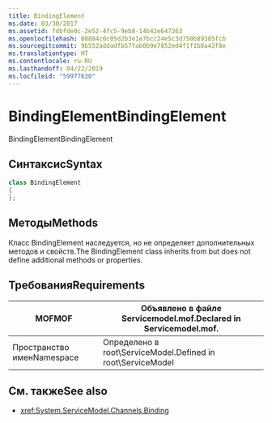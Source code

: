 ```yaml
---
title: BindingElement
ms.date: 03/30/2017
ms.assetid: fdbfde0c-2e52-4fc5-9eb8-14b42e647263
ms.openlocfilehash: 88884c0c05d2b3e1e7bcc24e5c3d750b89385fcb
ms.sourcegitcommit: 9b552addadfb57fab0b9e7852ed4f1f1b8a42f8e
ms.translationtype: HT
ms.contentlocale: ru-RU
ms.lasthandoff: 04/22/2019
ms.locfileid: "59977630"
---
```

# <a name="bindingelement"></a><span data-ttu-id="0543a-102">BindingElement</span><span class="sxs-lookup"><span data-stu-id="0543a-102">BindingElement</span></span>
<span data-ttu-id="0543a-103">BindingElement</span><span class="sxs-lookup"><span data-stu-id="0543a-103">BindingElement</span></span>  
  
## <a name="syntax"></a><span data-ttu-id="0543a-104">Синтаксис</span><span class="sxs-lookup"><span data-stu-id="0543a-104">Syntax</span></span>  
  
```csharp  
class BindingElement  
{  
};  
```  
  
## <a name="methods"></a><span data-ttu-id="0543a-105">Методы</span><span class="sxs-lookup"><span data-stu-id="0543a-105">Methods</span></span>  
 <span data-ttu-id="0543a-106">Класс BindingElement наследуется, но не определяет дополнительных методов и свойств.</span><span class="sxs-lookup"><span data-stu-id="0543a-106">The BindingElement class inherits from but does not define additional methods or properties.</span></span>  
  
## <a name="requirements"></a><span data-ttu-id="0543a-107">Требования</span><span class="sxs-lookup"><span data-stu-id="0543a-107">Requirements</span></span>  
  
|<span data-ttu-id="0543a-108">MOF</span><span class="sxs-lookup"><span data-stu-id="0543a-108">MOF</span></span>|<span data-ttu-id="0543a-109">Объявлено в файле Servicemodel.mof.</span><span class="sxs-lookup"><span data-stu-id="0543a-109">Declared in Servicemodel.mof.</span></span>|  
|---------|-----------------------------------|  
|<span data-ttu-id="0543a-110">Пространство имен</span><span class="sxs-lookup"><span data-stu-id="0543a-110">Namespace</span></span>|<span data-ttu-id="0543a-111">Определено в root\ServiceModel.</span><span class="sxs-lookup"><span data-stu-id="0543a-111">Defined in root\ServiceModel</span></span>|  
  
## <a name="see-also"></a><span data-ttu-id="0543a-112">См. также</span><span class="sxs-lookup"><span data-stu-id="0543a-112">See also</span></span>

- <xref:System.ServiceModel.Channels.Binding>
